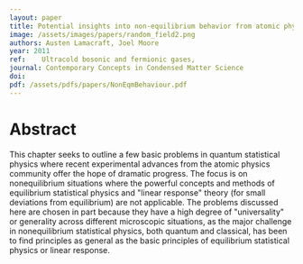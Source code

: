 ```yaml
---
layout: paper
title: Potential insights into non-equilibrium behavior from atomic physics
image: /assets/images/papers/random_field2.png
authors: Austen Lamacraft, Joel Moore
year: 2011
ref: 	Ultracold bosonic and fermionic gases,
journal: Contemporary Concepts in Condensed Matter Science
doi: 	
pdf: /assets/pdfs/papers/NonEqmBehaviour.pdf
---
```


# Abstract

This chapter seeks to outline a few basic problems in quantum statistical physics where recent experimental advances from the atomic physics community offer the hope of dramatic progress. The focus is on nonequilibrium situations where the powerful concepts and methods of equilibrium statistical physics and "linear response" theory (for small deviations from equilibrium) are not applicable. The problems discussed here are chosen in part because they have a high degree of "universality" or generality across different microscopic situations, as the major challenge in nonequilibrium statistical physics, both quantum and classical, has been to find principles as general as the basic principles of equilibrium statistical physics or linear response.
